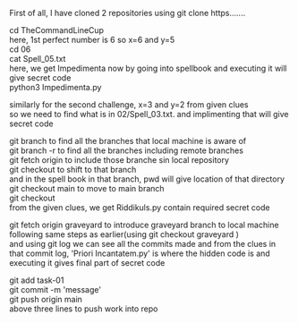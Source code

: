 First of all, I have cloned 2 repositories using git clone https.......


cd TheCommandLineCup<br>
here, 1st perfect number is 6 so x=6 and y=5 <br>
cd 06<br>
cat Spell_05.txt<br>here, we get Impedimenta now by going into spellbook and executing it will give secret code<br>
python3 Impedimenta.py 


similarly for the second challenge, x=3 and y=2 from given clues<br>
so we need to find what is in 02/Spell_03.txt. and implimenting that will give secret code 


git branch to find all the branches that local machine is aware of<br>
git branch -r to find all the branches including remote branches <br>
git fetch origin <remotebranch> to include those branche sin local repository<br>
git checkout <specified branch> to shift to that branch<br>
and in the spell book in that branch, pwd will give location of that directory<br>
git checkout main to move to main branch<br>
git checkout <specified branch> <location we got earlier><br>
from the given clues, we get Riddikuls.py contain required secret code

git fetch origin graveyard to introduce graveyard branch to local machine<br>
following same steps as earlier(using git checkout graveyard <location of spellbook in remote branch>) <br>
and using git log we can see all the commits made and from the clues in that commit log, 'Priori Incantatem.py' is where the hidden code is and executing it gives final part of secret code 

git add task-01<br>
git commit -m 'message'<br>
git push origin main<br>
above three lines to push work into repo

